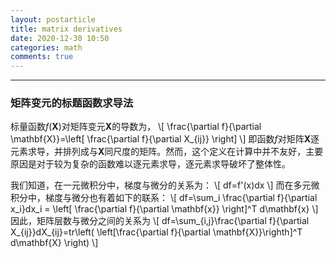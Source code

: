 ```yaml
---
layout: postarticle
title: matrix derivatives
date: 2020-12-30 10:50
categories: math
comments: true
---
```


------------------------
### 矩阵变元的标题函数求导法 ###

标量函数$f(\mathbf{X})$对矩阵变元$\mathbf{X}$的导数为，
\\[
\frac{\partial f}{\partial \mathbf{X}}=\left[ \frac{\partial f}{\partial X_{ij}} \right]
\\]
即函数$f$对矩阵$\mathbf{X}$逐元素求导，并排列成与$\mathbf{X}$同尺度的矩阵。然而，这个定义在计算中并不友好，主要原因是对于较为复杂的函数难以逐元素求导，逐元素求导破坏了整体性。

我们知道，在一元微积分中，梯度与微分的关系为：
\\[
df=f'(x)dx
\\]
而在多元微积分中，梯度与微分也有着如下的联系：
\\[
df=\sum_i \frac{\partial f}{\partial x_i}dx_i = \left[ \frac{\partial f}{\partial \mathbf{x}} \right]^T d\mathbf{x}
\\]
因此，矩阵层数与微分之间的关系为
\\[
df=\sum_{i,j}\frac{\partial f}{\partial X_{ij}}dX_{ij}=tr\left( \left[\frac{\partial f}{\partial \mathbf{X}}\righth]^T d\mathbf{X} \right)
\\]

